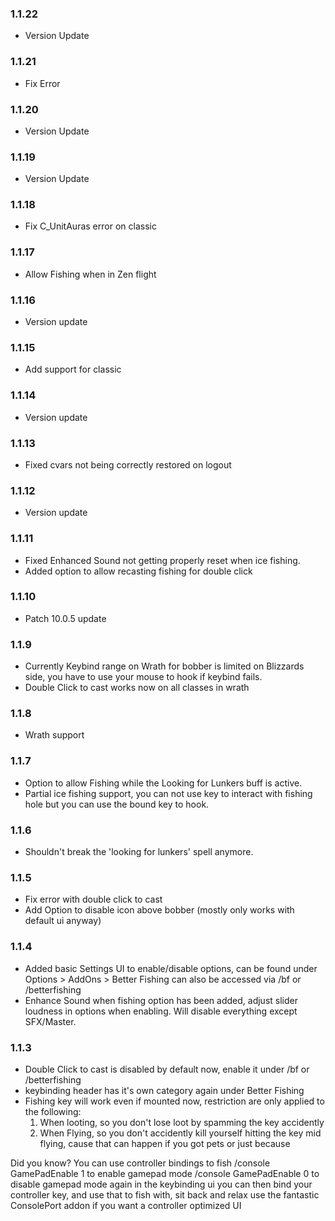 ### 1.1.22
- Version Update

### 1.1.21
- Fix Error

### 1.1.20
- Version Update

### 1.1.19
- Version Update

### 1.1.18
- Fix C_UnitAuras error on classic

### 1.1.17
- Allow Fishing when in Zen flight

### 1.1.16
- Version update

### 1.1.15
- Add support for classic

### 1.1.14
- Version update

### 1.1.13
- Fixed cvars not being correctly restored on logout

### 1.1.12
- Version update

### 1.1.11
- Fixed Enhanced Sound not getting properly reset when ice fishing.
- Added option to allow recasting fishing for double click

### 1.1.10
- Patch 10.0.5 update

### 1.1.9
- Currently Keybind range on Wrath for bobber is limited on Blizzards side, you have to use your mouse to hook if keybind fails.
- Double Click to cast works now on all classes in wrath

### 1.1.8
- Wrath support

### 1.1.7
- Option to allow Fishing while the Looking for Lunkers buff is active.
- Partial ice fishing support, you can not use key to interact with fishing hole but you can use the bound key to hook.

### 1.1.6
- Shouldn't break the 'looking for lunkers' spell anymore.

### 1.1.5
- Fix error with double click to cast
- Add Option to disable icon above bobber (mostly only works with default ui anyway)

### 1.1.4
- Added basic Settings UI to enable/disable options, can be found under Options > AddOns > Better Fishing can also be accessed via /bf or /betterfishing
- Enhance Sound when fishing option has been added, adjust slider loudness in options when enabling. Will disable everything except SFX/Master.

### 1.1.3
- Double Click to cast is disabled by default now, enable it under /bf or /betterfishing
- keybinding header has it's own category again under Better Fishing
- Fishing key will work even if mounted now, restriction are only applied to the following:
  1. When looting, so you don't lose loot by spamming the key accidently
  2. When Flying, so you don't accidently kill yourself hitting the key mid flying, cause that can happen if you got pets or just because

Did you know? You can use controller bindings to fish
/console GamePadEnable 1 to enable gamepad mode
/console GamePadEnable 0 to disable gamepad mode again
in the keybinding ui you can then bind your controller key, and use that to fish with, sit back and relax
use the fantastic ConsolePort addon if you want a controller optimized UI